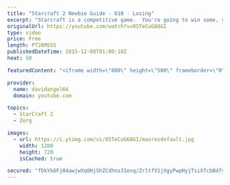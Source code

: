 ```yaml
---
title: "Starcraft 2 Newbie Guide - 010 - Losing"
excerpt: "Starcraft is a competitive game.  You're going to win some, you're going to lose some.  When you win a game, you feel good, and that's awesome.  But how do you react to losing a game?  How you react to losing in a competitive game like Starcraft 2 is an important consideration.  The biggest concept is"
originalUrl: https://youtube.com/watch?v=05TeCuG68GI
type: video
price: Free
length: PT26M55S
publishedDateTime: 2015-12-08T01:00:10Z
heat: 50

featuredContent: "<iframe width=\"800\" height=\"500\" frameborder=\"0\" src=\"https://www.youtube.com/embed/05TeCuG68GI\" allow=\"accelerometer; autoplay; encrypted-media; gyroscope; picture-in-picture\" allowfullscreen></iframe>"

provider:
  name: davidangel64
  domain: youtube.com

topics:
  - StarCraft 2
  - Zerg

images:
  - url: https://i.ytimg.com/vi/05TeCuG68GI/maxresdefault.jpg
    width: 1280
    height: 720
    isCached: true

secured: "fDkYk6Fj04awjwXq0HjShZCdhns31enq/ZrltfV1jXgyPwpHyjTsiXfcbBd7yqAzwugkYDQHeWS5RDAX/jsD0TslZWHKuiL6cPfAm9joryJx5AAlPhKnM2PQnKXT3IgSSNHGi0+IYZBfmrtkvwkscfj7NB69IVvt+MEcQTkIWCQvjop/1aDttnCTGJ3EFtDZFvrYKTpltcaLWXEhwOKdJoPg5m0h18YYI3vwwYibVBU4tFAKqjLx1YYHs0/GkQ3AdLWWLMJplyYbHb+qXJLzeAtXc6koC83nrK0fkOD0oFnBs1oYSuCKlvQJU51DLAH5vnZppKU3+AZ3wobve6UwGJOOKHgHvaaUNEWPXn0UO2cc3hG6oZOQ5vZ6K2Zb5R7y+FQZ+fMfxhxrhbvFlEZ/YaWQcx3fpuIy+Wj9I/ikekE=;0o6pq5HAokwoOjxNiIwJlw=="
---
```


